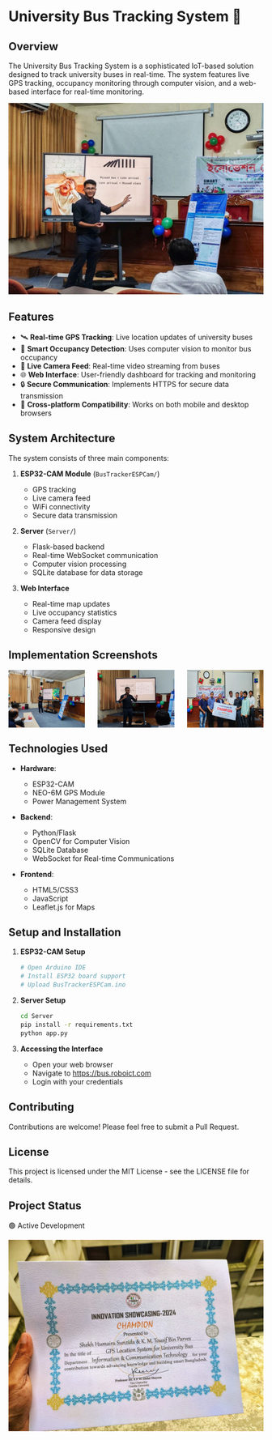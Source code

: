 # University Bus Tracking System 🚌

## Overview

The University Bus Tracking System is a sophisticated IoT-based solution designed to track university buses in real-time. The system features live GPS tracking, occupancy monitoring through computer vision, and a web-based interface for real-time monitoring.

![Bus Tracking System](Acheivements/1719835317841.jpeg)

## Features

- 🛰️ **Real-time GPS Tracking**: Live location updates of university buses
- 👥 **Smart Occupancy Detection**: Uses computer vision to monitor bus occupancy
- 📸 **Live Camera Feed**: Real-time video streaming from buses
- 🌐 **Web Interface**: User-friendly dashboard for tracking and monitoring
- 🔒 **Secure Communication**: Implements HTTPS for secure data transmission
- 📱 **Cross-platform Compatibility**: Works on both mobile and desktop browsers

## System Architecture

The system consists of three main components:

1. **ESP32-CAM Module** (`BusTrackerESPCam/`)
   - GPS tracking
   - Live camera feed
   - WiFi connectivity
   - Secure data transmission

2. **Server** (`Server/`)
   - Flask-based backend
   - Real-time WebSocket communication
   - Computer vision processing
   - SQLite database for data storage

3. **Web Interface**
   - Real-time map updates
   - Live occupancy statistics
   - Camera feed display
   - Responsive design

## Implementation Screenshots

<div style="display: flex; justify-content: space-between;">
    <img src="Acheivements/1719835317868.jpeg" width="30%" alt="Live Tracking"/>
    <img src="Acheivements/1719835319472.jpeg" width="30%" alt="Dashboard"/>
    <img src="Acheivements/1719835321455.jpeg" width="30%" alt="Mobile View"/>
</div>

## Technologies Used

- **Hardware**:
  - ESP32-CAM
  - NEO-6M GPS Module
  - Power Management System

- **Backend**:
  - Python/Flask
  - OpenCV for Computer Vision
  - SQLite Database
  - WebSocket for Real-time Communications

- **Frontend**:
  - HTML5/CSS3
  - JavaScript
  - Leaflet.js for Maps

## Setup and Installation

1. **ESP32-CAM Setup**
   ```bash
   # Open Arduino IDE
   # Install ESP32 board support
   # Upload BusTrackerESPCam.ino
   ```

2. **Server Setup**
   ```bash
   cd Server
   pip install -r requirements.txt
   python app.py
   ```

3. **Accessing the Interface**
   - Open your web browser
   - Navigate to https://bus.roboict.com
   - Login with your credentials

## Contributing

Contributions are welcome! Please feel free to submit a Pull Request.

## License

This project is licensed under the MIT License - see the LICENSE file for details.

## Project Status

🟢 Active Development

![Project Overview](Acheivements/496093314_4976288379262013_1406565496082361352_n.jpg)